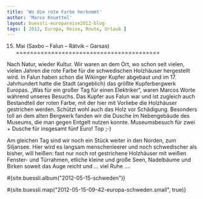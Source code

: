 ```yaml
---
title: 'Wo die rote Farbe herkommt'
author: 'Marco Knuettel'
layout: buessli-europareise2012-blog
tags: [ 2012, Europa, Reise, Route, Urlaub ]
---
```

15. Mai (Saxbo – Falun – Rätvik – Garsas)
=========================================

Nach Natur, wieder Kultur. Wir waren an dem Ort, wo schon seit vielen, vielen Jahren die rote Farbe für die 
schwedischen Holzhäuser hergestellt wird. In Falun haben schon die Wikinger Kupfer abgebaut und im 17. Jahrhundert 
hatte die Stadt (angeblich) das größte Kupferbergwerk Europas. „Was für ein großer Tag für einen Elektriker“, waren 
Marcos Worte während unseres Besuchs. Das Kupfer aus Falun war und ist zugleich auch Bestandteil der roten Farbe, 
mit der hier mit Vorliebe die Holzhäuser gestrichen werden. Schützt wohl auch das Holz vor Schädigung. Besonders 
toll an dem alten Bergwerk fanden wir die Dusche im Nebengebäude des Museums, die man gegen Entgelt nutzen 
konnte. Museumsbesuch für zwei + Dusche für insgesamt fünf Euro! Top ;-)

Am gleichen Tag sind wir noch ein Stück weiter in den Norden, zum Siljansee. Hier wird es langsam menschenleerer 
und noch schwedischer als bisher, will heißen: fast nur noch rot gestrichene Holzhäuser mit weißen Fenster- und 
Türrahmen, etliche kleine und große Seen, Nadelbäume und Birken soweit das Auge reicht und ... viel Ruhe ....

#{site.buessli.album("2012-05-15-schweden")}

#{site.buessli.map("2012-05-15-09-42-europa-schweden.small", true)}

